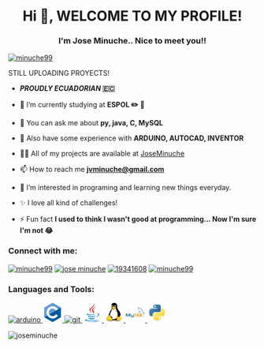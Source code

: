 <h1 align="center">Hi 👋, WELCOME TO MY PROFILE!</h1>
<h3 align="center">I'm Jose Minuche.. Nice to meet you!!</h3>

<p align="left"> <a href="https://twitter.com/minuche99" target="blank"><img src="https://img.shields.io/twitter/follow/minuche99?logo=twitter&style=for-the-badge" alt="minuche99" /></a> </p>

STILL UPLOADING PROYECTS!

- **_PROUDLY ECUADORIAN_ 🇪🇨**
- 🌱 I’m currently studying at **ESPOL ✏️** 🐢

- 💬 You can ask me about **py, java, C, MySQL** 

- 🤝 Also have some experience with **ARDUINO, AUTOCAD, INVENTOR**

- 👨‍💻 All of my projects are available at [JoseMinuche](https://github.com/JoseMinuche?tab=repositories)

- 📫 How to reach me **jvminuche@gmail.com**

- 👀 I’m interested in programing and learning new things everyday.

- ✨ I love all kind of challenges!

- ⚡ Fun fact **I used to think I wasn't good at programming... Now I'm sure I'm not 😂**

<h3 align="left">Connect with me:</h3>
<p align="left">
<a href="https://twitter.com/minuche99" target="blank"><img align="center" src="https://raw.githubusercontent.com/rahuldkjain/github-profile-readme-generator/master/src/images/icons/Social/twitter.svg" alt="minuche99" height="30" width="40" /></a>
<a href="https://linkedin.com/in/jose minuche" target="blank"><img align="center" src="https://raw.githubusercontent.com/rahuldkjain/github-profile-readme-generator/master/src/images/icons/Social/linked-in-alt.svg" alt="jose minuche" height="30" width="40" /></a>
<a href="https://stackoverflow.com/users/19341608" target="blank"><img align="center" src="https://raw.githubusercontent.com/rahuldkjain/github-profile-readme-generator/master/src/images/icons/Social/stack-overflow.svg" alt="19341608" height="30" width="40" /></a>
<a href="https://instagram.com/minuche99" target="blank"><img align="center" src="https://raw.githubusercontent.com/rahuldkjain/github-profile-readme-generator/master/src/images/icons/Social/instagram.svg" alt="minuche99" height="30" width="40" /></a>
</p>

<h3 align="left">Languages and Tools:</h3>
<p align="left"> <a href="https://www.arduino.cc/" target="_blank" rel="noreferrer"> <img src="https://cdn.worldvectorlogo.com/logos/arduino-1.svg" alt="arduino" width="40" height="40"/> </a> <a href="https://www.cprogramming.com/" target="_blank" rel="noreferrer"> <img src="https://raw.githubusercontent.com/devicons/devicon/master/icons/c/c-original.svg" alt="c" width="40" height="40"/> </a> <a href="https://git-scm.com/" target="_blank" rel="noreferrer"> <img src="https://www.vectorlogo.zone/logos/git-scm/git-scm-icon.svg" alt="git" width="40" height="40"/> </a> <a href="https://www.java.com" target="_blank" rel="noreferrer"> <img src="https://raw.githubusercontent.com/devicons/devicon/master/icons/java/java-original.svg" alt="java" width="40" height="40"/> </a> <a href="https://www.linux.org/" target="_blank" rel="noreferrer"> <img src="https://raw.githubusercontent.com/devicons/devicon/master/icons/linux/linux-original.svg" alt="linux" width="40" height="40"/> </a> <a href="https://www.mysql.com/" target="_blank" rel="noreferrer"> <img src="https://raw.githubusercontent.com/devicons/devicon/master/icons/mysql/mysql-original-wordmark.svg" alt="mysql" width="40" height="40"/> </a> <a href="https://www.python.org" target="_blank" rel="noreferrer"> <img src="https://raw.githubusercontent.com/devicons/devicon/master/icons/python/python-original.svg" alt="python" width="40" height="40"/> </a> </p>

<p><img align="center" src="https://github-readme-stats.vercel.app/api/top-langs?username=joseminuche&show_icons=true&theme=cobalt&title_color=b21f1f&text_color=9d5353&bg_color=210808&hide_border=true&locale=en&layout=compact" alt="joseminuche" /></p>


<!---
JoseMinuche/JoseMinuche is a ✨ special ✨ repository because its `README.md` (this file) appears on your GitHub profile.
You can click the Preview link to take a look at your changes.
--->
